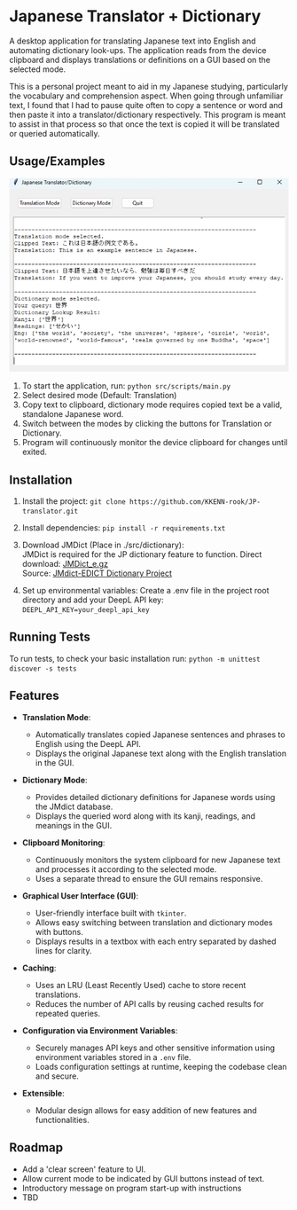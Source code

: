 
# Japanese Translator + Dictionary 

A  desktop application for translating Japanese text into English and automating dictionary look-ups. The application reads from the device clipboard and displays translations or definitions on a GUI based on the selected mode.

This is a personal project meant to aid in my Japanese studying, particularly the vocabulary and comprehension aspect. When going through unfamiliar text, I found that I had to pause quite often to copy a sentence or word and then paste it into a translator/dictionary respectively. This program is meant to assist in that process so that once the text is copied it will be translated or queried automatically. 



## Usage/Examples

![Application Screenshot](./images/example1.png)

1. To start the application, run: `python src/scripts/main.py`
2. Select desired mode (Default: Translation)
3. Copy text to clipboard, dictionary mode requires copied text be a valid, standalone Japanese word.  
4. Switch between the modes by clicking the buttons for Translation or Dictionary. 
5. Program will continuously monitor the device clipboard for changes until exited. 
## Installation

1. Install the project:
`git clone https://github.com/KKENN-rook/JP-translator.git`

2. Install dependencies:
`pip install -r requirements.txt`  

3. Download JMDict (Place in ./src/dictionary):  
JMDict is required for the JP dictionary feature to function. 
Direct download: [JMDict_e.gz](<http://ftp.edrdg.org/pub/Nihongo/JMdict_e.gz>)  
Source: [JMdict-EDICT Dictionary Project](<https://www.edrdg.org/wiki/index.php/JMdict-EDICT_Dictionary_Project#JMdict/EDICT_JAPANESE/ENGLISH_DICTIONARY_PROJECT>)

4. Set up environmental variables:
Create a .env file in the project root directory and add your DeepL API key:
`DEEPL_API_KEY=your_deepl_api_key`
## Running Tests

To run tests, to check your basic installation run: `python -m unittest discover -s tests`

## Features

- **Translation Mode**: 
  - Automatically translates copied Japanese sentences and phrases to English using the DeepL API.
  - Displays the original Japanese text along with the English translation in the GUI.

- **Dictionary Mode**: 
  - Provides detailed dictionary definitions for Japanese words using the JMdict database.
  - Displays the queried word along with its kanji, readings, and meanings in the GUI.

- **Clipboard Monitoring**: 
  - Continuously monitors the system clipboard for new Japanese text and processes it according to the selected mode.
  - Uses a separate thread to ensure the GUI remains responsive.

- **Graphical User Interface (GUI)**: 
  - User-friendly interface built with `tkinter`.
  - Allows easy switching between translation and dictionary modes with buttons.
  - Displays results in a textbox with each entry separated by dashed lines for clarity.

- **Caching**: 
  - Uses an LRU (Least Recently Used) cache to store recent translations.
  - Reduces the number of API calls by reusing cached results for repeated queries.

- **Configuration via Environment Variables**: 
  - Securely manages API keys and other sensitive information using environment variables stored in a `.env` file.
  - Loads configuration settings at runtime, keeping the codebase clean and secure.

- **Extensible**: 
  - Modular design allows for easy addition of new features and functionalities.
## Roadmap

- Add a 'clear screen' feature to UI.
- Allow current mode to be indicated by GUI buttons instead of text.
- Introductory message on program start-up with instructions
- TBD